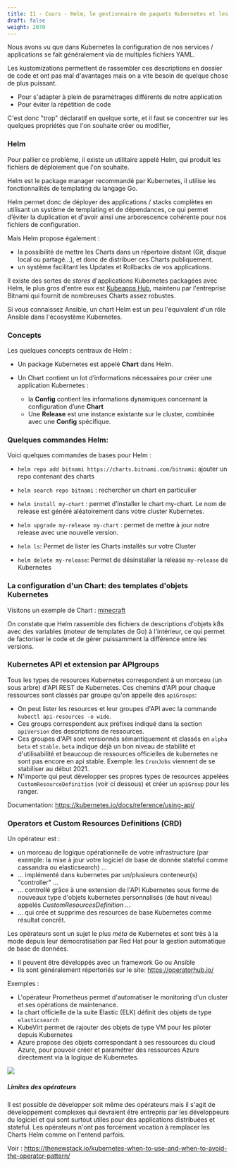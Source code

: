```yaml
---
title: 11 - Cours - Helm, le gestionnaire de paquets Kubernetes et les Opérateurs
draft: false
weight: 2070
---
```



Nous avons vu que dans Kubernetes la configuration de nos services / applications se fait généralement via de multiples fichiers YAML.

Les kustomizations permettent de rassembler ces descriptions en dossier de code et ont pas mal d'avantages mais on a vite besoin de quelque chose de plus puissant.

- Pour s'adapter à plein de paramétrages différents de notre application
- Pour éviter la répétition de code

C'est donc "trop" déclaratif en quelque sorte, et il faut se concentrer sur les quelques propriétés que l'on souhaite créer ou modifier,

### Helm

Pour pallier ce problème, il existe un utilitaire appelé Helm, qui produit les fichiers de déploiement que l'on souhaite.

Helm est le package manager recommandé par Kubernetes, il utilise les fonctionnalités de templating du langage Go.

Helm permet donc de déployer des applications / stacks complètes en utilisant un système de templating et de dépendances, ce qui permet d’éviter la duplication et d'avoir ainsi une arborescence cohérente pour nos fichiers de configuration.

Mais Helm propose également :

  - la possibilité de mettre les Charts dans un répertoire distant (Git, disque local ou partagé…), et donc de distribuer ces Charts publiquement.
  - un système facilitant les Updates et Rollbacks de vos applications.

Il existe des sortes de *stores* d'applications Kubernetes packagées avec Helm, le plus gros d'entre eux est [Kubeapps Hub](https://hub.kubeapps.com/), maintenu par l'entreprise Bitnami qui fournit de nombreuses Charts assez robustes.

Si vous connaissez Ansible, un chart Helm est un peu l'équivalent d'un rôle Ansible dans l'écosystème Kubernetes.

### Concepts

Les quelques concepts centraux de Helm :

- Un package Kubernetes est appelé **Chart** dans Helm.

- Un Chart contient un lot d’informations nécessaires pour créer une application Kubernetes :
  - la **Config** contient les informations dynamiques concernant la configuration d’une **Chart**
  - Une **Release** est une instance existante sur le cluster, combinée avec une **Config** spécifique.

### Quelques commandes Helm:

Voici quelques commandes de bases pour Helm :

- `helm repo add bitnami https://charts.bitnami.com/bitnami`: ajouter un repo contenant des charts

- `helm search repo bitnami` : rechercher un chart en particulier

- `helm install my-chart` : permet d’installer le chart my-chart. Le nom de release est généré aléatoirement dans votre cluster Kubernetes.

- `helm upgrade my-release my-chart` : permet de mettre à jour notre release avec une nouvelle version.

- `helm ls`: Permet de lister les Charts installés sur votre Cluster

- `helm delete my-release`: Permet de désinstaller la release `my-release` de Kubernetes

### La configuration d'un Chart: des templates d'objets Kubernetes

Visitons un exemple de Chart : [minecraft](https://github.com/helm/charts/tree/master/stable/minecraft/templates)

On constate que Helm rassemble des fichiers de descriptions d'objets k8s avec des variables (moteur de templates de Go) à l'intérieur, ce qui permet de factoriser le code et de gérer puissamment la différence entre les versions.


### Kubernetes API et extension par APIgroups

Tous les types de resources Kubernetes correspondent à un morceau (un sous arbre) d'API REST de Kubernetes. Ces chemins d'API pour chaque ressources sont classés par groupe qu'on appelle des `apiGroups`:

- On peut lister les resources et leur groupes d'API avec la commande `kubectl api-resources -o wide`.
- Ces groups correspondent aux préfixes indiqué dans la section `apiVersion` des descriptions de ressources.
- Ces groupes d'API sont versionnés sémantiquement et classés en `alpha` `beta` et `stable`. `beta` indique déjà un bon niveau de stabilité et d'utilisabilité et beaucoup de ressources officielles de kubernetes ne sont pas encore en api stable. Exemple: les `CronJobs` viennent de se stabiliser au début 2021.
- N'importe qui peut développer ses propres types de resources appelées `CustomResourceDefinition` (voir ci dessous) et créer un `apiGroup` pour les ranger.

Documentation: https://kubernetes.io/docs/reference/using-api/

### Operators et Custom Resources Definitions (CRD)

Un opérateur est :
 - un morceau de logique opérationnelle de votre infrastructure (par exemple: la mise à jour votre logiciel de base de donnée stateful comme cassandra ou elasticsearch) ...
 - ... implémenté dans kubernetes par un/plusieurs conteneur(s) "controller" ...
 - ... controllé grâce à une extension de l'API Kubernetes sous forme de nouveaux type d'objets kubernetes personnalisés (de haut niveau) appelés *CustomResourcesDefinition* ...
 - ... qui crée et supprime des resources de base Kubernetes comme résultat concrêt.

Les opérateurs sont un sujet le plus *méta* de Kubernetes et sont très à la mode depuis leur démocratisation par Red Hat pour la gestion automatique de base de données.

- Il peuvent être développés avec un framework Go ou Ansible
- Ils sont généralement répertoriés sur le site: https://operatorhub.io/

Exemples :
- L'opérateur Prometheus permet d'automatiser le monitoring d'un cluster et ses opérations de maintenance.
- la chart officielle de la suite Elastic (ELK) définit des objets de type `elasticsearch`
- KubeVirt permet de rajouter des objets de type VM pour les piloter depuis Kubernetes
- Azure propose des objets correspondant à ses ressources du cloud Azure, pour pouvoir créer et paramétrer des ressources Azure directement via la logique de Kubernetes.


![](../../images/kubernetes/k8s_crd.png)

##### Limites des opérateurs

Il est possible de développer soit même des opérateurs mais il s'agit de développement complexes qui devraient être entrepris par les développeurs du logiciel et qui sont surtout utiles pour des applications distribuées et stateful. Les opérateurs n'ont pas forcément vocation à remplacer les Charts Helm comme on l'entend parfois.

Voir : https://thenewstack.io/kubernetes-when-to-use-and-when-to-avoid-the-operator-pattern/
